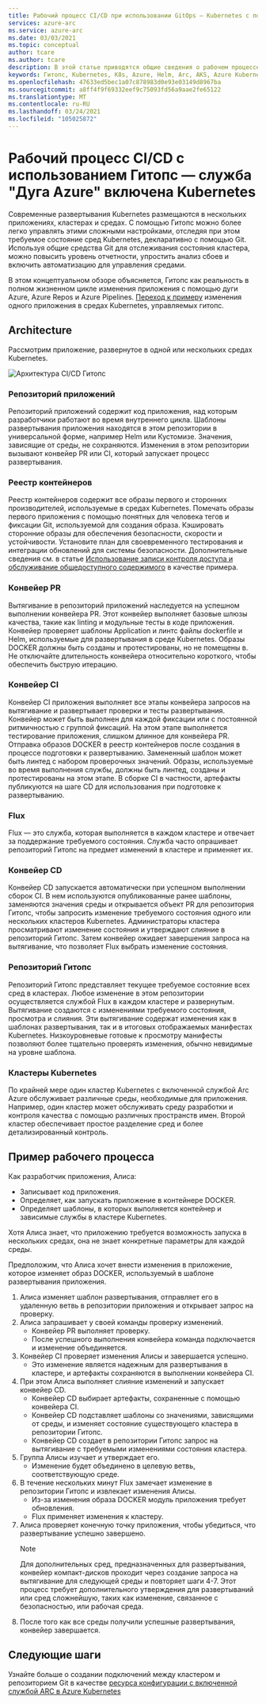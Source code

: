 ```yaml
---
title: Рабочий процесс CI/CD при использовании GitOps — Kubernetes с поддержкой Azure Arc
services: azure-arc
ms.service: azure-arc
ms.date: 03/03/2021
ms.topic: conceptual
author: tcare
ms.author: tcare
description: В этой статье приводятся общие сведения о рабочем процессе CI/CD с помощью Гитопс
keywords: Гитопс, Kubernetes, K8s, Azure, Helm, Arc, AKS, Azure Kubernetes Service, контейнеры, CI, CD, Azure DevOps
ms.openlocfilehash: 47633ed5bec1a07c878983d0e93e03149d8967ba
ms.sourcegitcommit: a8ff4f9f69332eef9c75093fd56a9aae2fe65122
ms.translationtype: MT
ms.contentlocale: ru-RU
ms.lasthandoff: 03/24/2021
ms.locfileid: "105025872"
---
```

# <a name="cicd-workflow-using-gitops---azure-arc-enabled-kubernetes"></a>Рабочий процесс CI/CD с использованием Гитопс — служба "Дуга Azure" включена Kubernetes

Современные развертывания Kubernetes размещаются в нескольких приложениях, кластерах и средах. С помощью Гитопс можно более легко управлять этими сложными настройками, отследяя при этом требуемое состояние сред Kubernetes, декларативно с помощью Git. Используя общие средства Git для отслеживания состояния кластера, можно повысить уровень отчетности, упростить анализ сбоев и включить автоматизацию для управления средами.

В этом концептуальном обзоре объясняется, Гитопс как реальность в полном жизненном цикле изменения приложения с помощью дуги Azure, Azure Repos и Azure Pipelines. [Переход к примеру](#example-workflow) изменения одного приложения в средах Kubernetes, управляемых гитопс.

## <a name="architecture"></a>Architecture

Рассмотрим приложение, развернутое в одной или нескольких средах Kubernetes.

![Архитектура CI/CD Гитопс](./media/gitops-arch.png)

### <a name="application-repo"></a>Репозиторий приложений
Репозиторий приложений содержит код приложения, над которым разработчики работают во время внутреннего цикла. Шаблоны развертывания приложения находятся в этом репозитории в универсальной форме, например Helm или Кустомизе. Значения, зависящие от среды, не сохраняются. Изменения в этом репозитории вызывают конвейер PR или CI, который запускает процесс развертывания.
### <a name="container-registry"></a>Реестр контейнеров
Реестр контейнеров содержит все образы первого и сторонних производителей, используемые в средах Kubernetes. Помечать образы первого приложения с помощью понятных для человека тегов и фиксации Git, используемой для создания образа. Кэшировать сторонние образы для обеспечения безопасности, скорости и устойчивости. Установите план для своевременного тестирования и интеграции обновлений для системы безопасности. Дополнительные сведения см. в статье [Использование записи контроля доступа и обслуживание общедоступного содержимого](../../container-registry/tasks-consume-public-content.md) в качестве примера.
### <a name="pr-pipeline"></a>Конвейер PR
Вытягивание в репозиторий приложений наследуется на успешном выполнении конвейера PR. Этот конвейер выполняет базовые шлюзы качества, такие как linting и модульные тесты в коде приложения. Конвейер проверяет шаблоны Application и линтс файлы dockerfile и Helm, используемые для развертывания в среде Kubernetes. Образы DOCKER должны быть созданы и протестированы, но не помещены в. Не отключайте длительность конвейера относительно короткого, чтобы обеспечить быструю итерацию.
### <a name="ci-pipeline"></a>Конвейер CI
Конвейер CI приложения выполняет все этапы конвейера запросов на вытягивание и развертывает проверки и тесты развертывания. Конвейер может быть выполнен для каждой фиксации или с постоянной ритмичностью с группой фиксаций. На этом этапе выполняется тестирование приложения, слишком длинное для конвейера PR. Отправка образов DOCKER в реестр контейнеров после создания в процессе подготовки к развертыванию. Замененный шаблон может быть линтед с набором проверочных значений. Образы, используемые во время выполнения службы, должны быть линтед, созданы и протестированы на этом этапе. В сборке CI в частности, артефакты публикуются на шаге CD для использования при подготовке к развертыванию.
### <a name="flux"></a>Flux
Flux — это служба, которая выполняется в каждом кластере и отвечает за поддержание требуемого состояния. Служба часто опрашивает репозиторий Гитопс на предмет изменений в кластере и применяет их.
### <a name="cd-pipeline"></a>Конвейер CD
Конвейер CD запускается автоматически при успешном выполнении сборок CI. В нем используются опубликованные ранее шаблоны, заменяются значения среды и открывается объект PR для репозитория Гитопс, чтобы запросить изменение требуемого состояния одного или нескольких кластеров Kubernetes. Администраторы кластера просматривают изменение состояния и утверждают слияние в репозиторий Гитопс. Затем конвейер ожидает завершения запроса на вытягивание, что позволяет Flux выбрать изменение состояния.
### <a name="gitops-repo"></a>Репозиторий Гитопс
Репозиторий Гитопс представляет текущее требуемое состояние всех сред в кластерах. Любое изменение в этом репозитории осуществляется службой Flux в каждом кластере и развернутым. Вытягивание создаются с изменениями требуемого состояния, просмотра и слияния. Эти вытягивание содержат изменения как в шаблонах развертывания, так и в итоговых отображаемых манифестах Kubernetes. Низкоуровневые готовые к просмотру манифесты позволяют более тщательно проверять изменения, обычно невидимые на уровне шаблона.
### <a name="kubernetes-clusters"></a>Кластеры Kubernetes
По крайней мере один кластер Kubernetes с включенной службой Arc Azure обслуживает различные среды, необходимые для приложения. Например, один кластер может обслуживать среду разработки и контроля качества с помощью различных пространств имен. Второй кластер обеспечивает простое разделение сред и более детализированный контроль.
## <a name="example-workflow"></a>Пример рабочего процесса
Как разработчик приложения, Алиса:
* Записывает код приложения.
* Определяет, как запускать приложение в контейнере DOCKER.
* Определяет шаблоны, в которых выполняется контейнер и зависимые службы в кластере Kubernetes.

Хотя Алиса знает, что приложению требуется возможность запуска в нескольких средах, она не знает конкретные параметры для каждой среды.

Предположим, что Алиса хочет внести изменения в приложение, которое изменяет образ DOCKER, используемый в шаблоне развертывания приложения.

1. Алиса изменяет шаблон развертывания, отправляет его в удаленную ветвь в репозитории приложения и открывает запрос на проверку.
2. Алиса запрашивает у своей команды проверку изменений.
    * Конвейер PR выполняет проверку.
    * После успешного выполнения конвейера команда подключается и изменение объединяется.
3. Конвейер CI проверяет изменения Алисы и завершается успешно.
    * Это изменение является надежным для развертывания в кластере, и артефакты сохраняются в выполнении конвейера CI.
4. При этом Алиса выполняет слияние изменений и запускает конвейер CD.
    * Конвейер CD выбирает артефакты, сохраненные с помощью конвейера CI.
    * Конвейер CD подставляет шаблоны со значениями, зависящими от среды, и изменяет состояние существующего кластера в репозитории Гитопс.
    * Конвейер CD создает в репозитории Гитопс запрос на вытягивание с требуемыми изменениями состояния кластера.
5. Группа Алисы изучает и утверждает его.
    * Изменение будет объединено в целевую ветвь, соответствующую среде.
6. В течение нескольких минут Flux замечает изменение в репозитории Гитопс и извлекает изменения Алисы.
    * Из-за изменения образа DOCKER модуль приложения требует обновления.
    * Flux применяет изменения к кластеру.
7. Алиса проверяет конечную точку приложения, чтобы убедиться, что развертывание успешно завершено.
   > [!NOTE]
   > Для дополнительных сред, предназначенных для развертывания, конвейер компакт-дисков проходит через создание запроса на вытягивание для следующей среды и повторяет шаги 4-7. Этот процесс требует дополнительного утверждения для развертываний или сред сложнейшую, таких как изменение, связанное с безопасностью, или рабочая среда.
8.  После того как все среды получили успешные развертывания, конвейер завершается.

## <a name="next-steps"></a>Следующие шаги
Узнайте больше о создании подключений между кластером и репозиторием Git в качестве [ресурса конфигурации с включенной службой ARC в Azure Kubernetes](./conceptual-configurations.md)